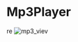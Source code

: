 # Mp3Player 
re
![mp3_viev](https://user-images.githubusercontent.com/58173813/89558913-2e3ec580-d815-11ea-9acd-646a9a3009b4.PNG)
